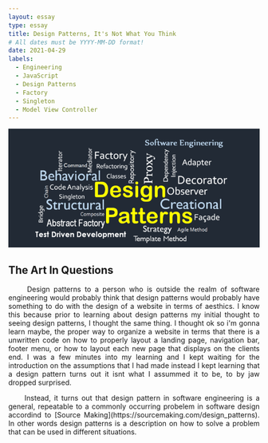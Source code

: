 ```yaml
---
layout: essay
type: essay
title: Design Patterns, It's Not What You Think
# All dates must be YYYY-MM-DD format!
date: 2021-04-29
labels:
  - Engineering
  - JavaScript
  - Design Patterns
  - Factory
  - Singleton
  - Model View Controller
---
```


<img class="ui xlarge image" src="../images/design-patterns.png" width="1000">

## The Art In Questions
<p align="justify">
&nbsp;&nbsp;&nbsp;&nbsp; Design patterns to a person who is outside the realm of software engineering would probably think that design patterns would probably have something to do with the design of a website in terms of aesthics. I know this because prior to learning about design patterns my initial thought to seeing design patterns, I thought the same thing. I thought ok so i'm gonna learn maybe, the proper way to organize a website in terms that there is a unwritten code on how to properly layout a landing page, navigation bar, footer menu, or how to layout each new page that displays on the clients end. I was a few minutes into my learning and I kept waiting for the introduction on the assumptions that I had made instead I kept learning that a design pattern turns out it isnt what I assummed it to be, to by jaw dropped surprised.
</p>
<p align="justify">
&nbsp;&nbsp;&nbsp;&nbsp; Instead, it turns out that design pattern in software engineering  is a general, repeatable  to a commonly occurring probelem in software design accordind to [Source Making](https://sourcemaking.com/design_patterns). In other words design patterns is a description on how to solve a problem that can be used in different situations.
</p>  
